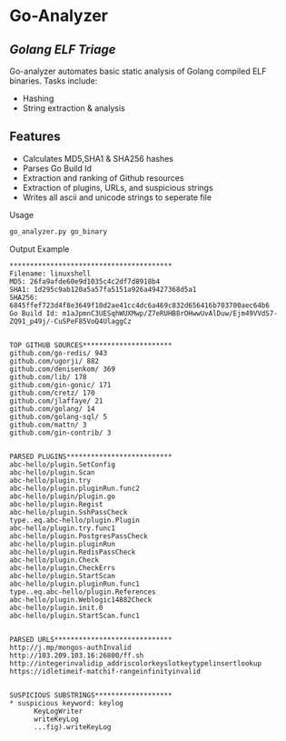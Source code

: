 # Go-Analyzer
## _Golang ELF Triage_




Go-analyzer automates basic static analysis of Golang compiled ELF binaries. Tasks include:
- Hashing
- String extraction & analysis


## Features

- Calculates MD5,SHA1 & SHA256 hashes
- Parses Go Build Id
- Extraction and ranking of Github resources
- Extraction of plugins, URLs, and suspicious strings
- Writes all ascii and unicode strings to seperate file


Usage

```sh
go_analyzer.py go_binary
```

Output Example

```
****************************************
Filename: linuxshell
MD5: 26fa9afde60e9d1035c4c2df7d8918b4
SHA1: 1d295c9ab120a5a57fa5151a926a49427368d5a1
SHA256: 6845ffef723d4f8e3649f10d2ae41cc4dc6a469c832d656416b703700aec64b6
Go Build Id: m1aJpmnC3UESqhWUXMwp/Z7eRUHB8rOHwwUvAlDuw/Ejm49VVdS7-ZQ91_p49j/-CuSPeF85VoQ4UlaggCz


TOP GITHUB SOURCES**********************
github.com/go-redis/ 943
github.com/ugorji/ 882
github.com/denisenkom/ 369
github.com/lib/ 178
github.com/gin-gonic/ 171
github.com/cretz/ 170
github.com/jlaffaye/ 21
github.com/golang/ 14
github.com/golang-sql/ 5
github.com/mattn/ 3
github.com/gin-contrib/ 3


PARSED PLUGINS**************************
abc-hello/plugin.SetConfig
abc-hello/plugin.Scan
abc-hello/plugin.try
abc-hello/plugin.pluginRun.func2
abc-hello/plugin/plugin.go
abc-hello/plugin.Regist
abc-hello/plugin.SshPassCheck
type..eq.abc-hello/plugin.Plugin
abc-hello/plugin.try.func1
abc-hello/plugin.PostgresPassCheck
abc-hello/plugin.pluginRun
abc-hello/plugin.RedisPassCheck
abc-hello/plugin.Check
abc-hello/plugin.CheckErrs
abc-hello/plugin.StartScan
abc-hello/plugin.pluginRun.func1
type..eq.abc-hello/plugin.References
abc-hello/plugin.Weblogic14882Check
abc-hello/plugin.init.0
abc-hello/plugin.StartScan.func1


PARSED URLS*****************************
http://j.mp/mongos-authInvalid
http://103.209.103.16:26800/ff.sh
http://integerinvalidip_addriscolorkeyslotkeytypelinsertlookup
https://idletimeif-matchif-rangeinfinityinvalid


SUSPICIOUS SUBSTRINGS*******************
* suspicious keyword: keylog
      KeyLogWriter
      writeKeyLog
      ...fig).writeKeyLog
```
